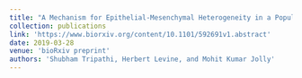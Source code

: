 ```yaml
---
title: "A Mechanism for Epithelial-Mesenchymal Heterogeneity in a Population of Cancer Cells"
collection: publications
link: 'https://www.biorxiv.org/content/10.1101/592691v1.abstract'
date: 2019-03-28
venue: 'bioRxiv preprint'
authors: 'Shubham Tripathi, Herbert Levine, and Mohit Kumar Jolly'
---
```

